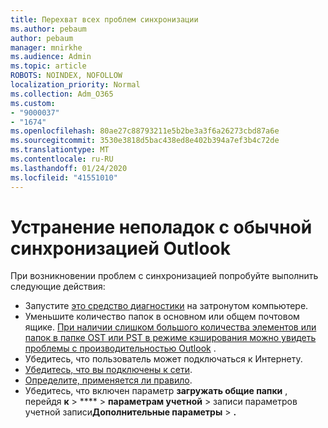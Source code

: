 ```yaml
---
title: Перехват всех проблем синхронизации
ms.author: pebaum
author: pebaum
manager: mnirkhe
ms.audience: Admin
ms.topic: article
ROBOTS: NOINDEX, NOFOLLOW
localization_priority: Normal
ms.collection: Adm_O365
ms.custom:
- "9000037"
- "1674"
ms.openlocfilehash: 80ae27c88793211e5b2be3a3f6a26273cbd87a6e
ms.sourcegitcommit: 3530e3818d5bac438ed8e402b394a7ef3b4c72de
ms.translationtype: MT
ms.contentlocale: ru-RU
ms.lasthandoff: 01/24/2020
ms.locfileid: "41551010"
---
```

# <a name="basic-outlook-sync-troubleshooting"></a>Устранение неполадок с обычной синхронизацией Outlook

При возникновении проблем с синхронизацией попробуйте выполнить следующие действия:

- Запустите [это средство диагностики](https://aka.ms/sara-outlooksendreceive) на затронутом компьютере.
- Уменьшите количество папок в основном или общем почтовом ящике. [При наличии слишком большого количества элементов или папок в папке OST или PST в режиме кэширования можно увидеть проблемы с производительностью Outlook](https://support.microsoft.com/help/2768656/outlook-performance-issues-when-there-are-too-many-items-or-folders-in) .
- Убедитесь, что пользователь может подключаться к Интернету. 
- [Убедитесь, что вы подключены к сети](https://support.office.com/article/2460e4a8-16c7-47fc-b204-b1549275aac9).
- [Определите, применяется ли правило](https://support.office.com/article/C24F5DEA-9465-4DF4-AD17-A50704D66C59).
- Убедитесь, что включен параметр **загружать общие папки** , перейдя **к** > **** > **параметрам учетной** > записи параметров учетной записи**Дополнительные параметры** > **.**